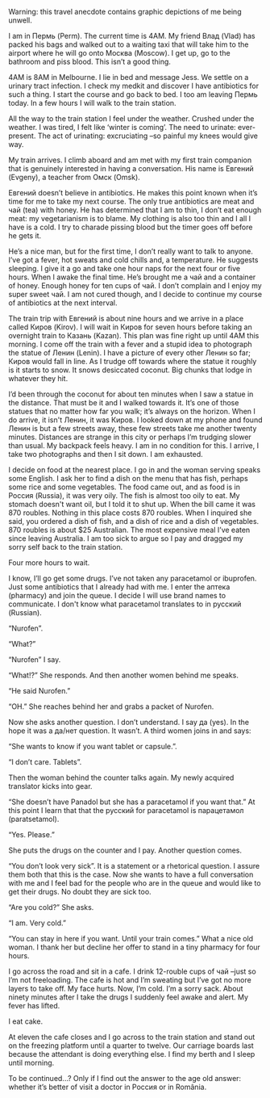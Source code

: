 Warning: this travel anecdote contains graphic depictions of me being unwell.

I am in Пермь (Perm). The current time is 4AM. My friend Влад (Vlad) has packed his bags and walked out to a waiting taxi that will take him to the airport where he will go onto Москва (Moscow). I get up, go to the bathroom and piss blood. This isn’t a good thing.

4AM is 8AM in Melbourne. I lie in bed and message Jess. We settle on a urinary tract infection. I check my medkit and discover I have antibiotics for such a thing. I start the course and go back to bed. I too am leaving Пермь today. In a few hours I will walk to the train station. 

All the way to the train station I feel under the weather. Crushed under the weather. I was tired, I felt like ‘winter is coming’. The need to urinate: ever-present. The act of urinating: excruciating –so painful my knees would give way.

My train arrives. I climb aboard and am met with my first train companion that is genuinely interested in having a conversation. His name is Евгений (Evgeny), a teacher from Омск (Omsk). 

Евгений doesn’t believe in antibiotics. He makes this point known when it’s time for me to take my next course. The only true antibiotics are meat and чай (tea) with honey. He has determined that I am to thin, I don’t eat enough meat: my vegetarianism is to blame. My clothing is also too thin and I all I have is a cold. I try to charade pissing blood but the timer goes off before he gets it. 

He’s a nice man, but for the first time, I don’t really want to talk to anyone. I’ve got a fever, hot sweats and cold chills and, a temperature. He suggests sleeping. I give it a go and take one hour naps for the next four or five hours. When I awake the final time. He’s brought me a чай and a container of honey. Enough honey for ten cups of чай. I don’t complain and I enjoy my super sweet чай. I am not cured though, and I decide to continue my course of antibiotics at the next interval.

The train trip with Евгений is about nine hours and we arrive in a place called Киров (Kirov). I will wait in Киров for seven hours before taking an overnight train to Казань (Kazan). This plan was fine right up until 4AM this morning. I come off the train with a fever and a stupid idea to photograph the statue of Ленин (Lenin). I have a picture of every other Ленин so far; Киров would fall in line. As I trudge off towards where the statue it roughly is it starts to snow. It snows desiccated coconut. Big chunks that lodge in whatever they hit.

I’d been through the coconut for about ten minutes when I saw a statue in the distance. That must be it and I walked towards it. It’s one of those statues that no matter how far you walk; it’s always on the horizon. When I do arrive, it isn't Ленин, it was Киров. I looked down at my phone and found Ленин is but a few streets away, these few streets take me another twenty minutes. Distances are strange in this city or perhaps I’m trudging slower than usual. My backpack feels heavy. I am in no condition for this. I arrive, I take two photographs and then I sit down. I am exhausted.

I decide on food at the nearest place. I go in and the woman serving speaks some English. I ask her to find a dish on the menu that has fish, perhaps some rice and some vegetables. The food came out, and as food is in Россия (Russia), it was very oily. The fish is almost too oily to eat. My stomach doesn't want oil, but I told it to shut up. When the bill came it was 870 roubles. Nothing in this place costs 870 roubles. When I inquired she said, you ordered a dish of fish, and a dish of rice and a dish of vegetables. 870 roubles is about $25 Australian. The most expensive meal I’ve eaten since leaving Australia. I am too sick to argue so I pay and dragged my sorry self back to the train station. 

Four more hours to wait. 

I know, I’ll go get some drugs. I’ve not taken any paracetamol or ibuprofen. Just some antibiotics that I already had with me. I enter the аптека (pharmacy) and join the queue. I decide I will use brand names to communicate. I don't know what paracetamol translates to in русский (Russian).

“Nurofen”.

“What?”

“Nurofen” I say.

“What!?” She responds. And then another women behind me speaks.

“He said Nurofen.”

“OH.” She reaches behind her and grabs a packet of Nurofen.

Now she asks another question. I don’t understand. I say да (yes). In the hope it was a да/нет question. It wasn’t. A third women joins in and says:

“She wants to know if you want tablet or capsule.”.

“I don’t care. Tablets”.

Then the woman behind the counter talks again. My newly acquired translator kicks into gear.

“She doesn’t have Panadol but she has a paracetamol if you want that.” At this point I learn that that the русский for paracetamol is парацетамол (paratsetamol).

“Yes. Please.”

She puts the drugs on the counter and I pay. Another question comes.

“You don’t look very sick”. It is a statement or a rhetorical question. I assure them both that this is the case. Now she wants to have a full conversation with me and I feel bad for the people who are in the queue and would like to get their drugs. No doubt they are sick too.

“Are you cold?” She asks. 

“I am. Very cold.”

“You can stay in here if you want. Until your train comes.” What a nice old woman. I thank her but decline her offer to stand in a tiny pharmacy for four hours. 

I go across the road and sit in a cafe. I drink 12-rouble cups of чай –just so I’m not freeloading. The cafe is hot and I’m sweating but I’ve got no more layers to take off. My face hurts. Now, I’m cold. I’m a sorry sack. About ninety minutes after I take the drugs I suddenly feel awake and alert. My fever has lifted. 

I eat cake. 

At eleven the cafe closes and I go across to the train station and stand out on the freezing platform until a quarter to twelve. Our carriage boards last because the attendant is doing everything else. I find my berth and I sleep until morning.

To be continued...? Only if I find out the answer to the age old answer: whether it’s better of visit a doctor in Россия or in România.